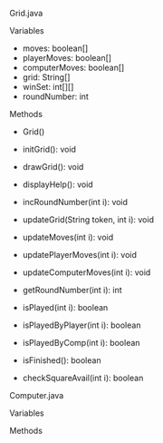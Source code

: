 Grid.java

Variables
- moves: boolean[]
- playerMoves: boolean[]
- computerMoves: boolean[]
- grid: String[]
- winSet: int[][]
- roundNumber: int

Methods
+ Grid()
+ initGrid(): void
+ drawGrid(): void
+ displayHelp(): void

+ incRoundNumber(int i): void
+ updateGrid(String token, int i): void
+ updateMoves(int i): void
+ updatePlayerMoves(int i): void
+ updateComputerMoves(int i): void

+ getRoundNumber(int i): int
+ isPlayed(int i): boolean
+ isPlayedByPlayer(int i): boolean
+ isPlayedByComp(int i): boolean

+ isFinished(): boolean
+ checkSquareAvail(int i): boolean 


Computer.java

Variables


Methods
